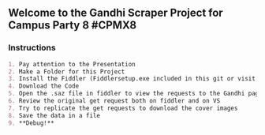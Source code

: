 ## Welcome to the Gandhi Scraper Project for Campus Party 8 #CPMX8

### Instructions

```markdown
1. Pay attention to the Presentation
2. Make a Folder for this Project
3. Install the Fiddler (Fiddlersetup.exe included in this git or visit [Fiddler page](https://www.telerik.com/download/fiddler) to download the installer)
4. Download the Code
5. Open the .saz file in fiddler to view the requests to the Gandhi page.
6. Review the original get request both on fiddler and on VS
7. Try to replicate the get requests to download the cover images
8. Save the data in a file
9. **Debug!**
```
